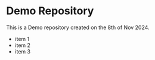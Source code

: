 # Demo Repository
This is a Demo repository created on the 8th of Nov 2024.

- item 1
- item 2
- item 3
